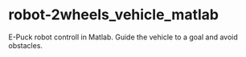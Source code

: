 # robot-2wheels_vehicle_matlab
E-Puck robot controll in Matlab. Guide the vehicle to a goal and avoid obstacles.
